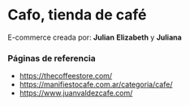 # Cafo, tienda de café

E-commerce creada por: **Julian** **Elizabeth** y **Juliana** 
### Páginas de referencia
* https://thecoffeestore.com/
* https://manifiestocafe.com.ar/categoria/cafe/
* https://www.juanvaldezcafe.com/
